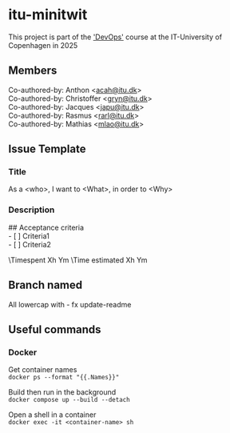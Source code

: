 # itu-minitwit
This project is part of the ['DevOps'](https://github.com/itu-devops/lecture_notes) course at the IT-University of Copenhagen in 2025

## Members
Co-authored-by: Anthon \<acah@itu.dk>\
Co-authored-by: Christoffer \<gryn@itu.dk>\
Co-authored-by: Jacques \<japu@itu.dk>\
Co-authored-by: Rasmus \<rarl@itu.dk>\
Co-authored-by: Mathias \<mlao@itu.dk>

## Issue Template
### Title
As a \<who>, I want to \<What>, in order to \<Why>

### Description
\## Acceptance criteria\
\- [ ] Criteria1\
\- [ ] Criteria2

\Timespent Xh Ym
\Time estimated Xh Ym

## Branch named
All lowercap with - fx update-readme

## Useful commands
### Docker
Get container names \
`docker ps --format "{{.Names}}"`

Build then run in the background \
`docker compose up --build --detach`

Open a shell in a container \
`docker exec -it <container-name> sh`
